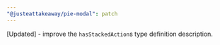 ```yaml
---
"@justeattakeaway/pie-modal": patch
---
```


[Updated] - improve the `hasStackedAction`s type definition description.
